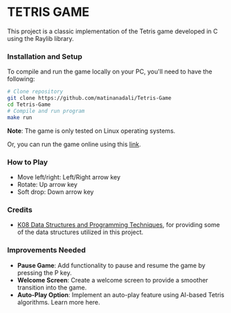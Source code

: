 # TETRIS GAME 
This project is a classic implementation of the Tetris game developed in C using the Raylib library. 

### Installation and Setup

To compile and run the game locally on your PC, you'll need to have the following:
   ```bash
   # Clone repository
   git clone https://github.com/matinanadali/Tetris-Game
   cd Tetris-Game
   # Compile and run program
   make run
  ```
**Note**: The game is only tested on Linux operating systems.

Or, you can run the game online using this [link](https://www.google.com).

### How to Play
  * Move left/right: Left/Right arrow key
  * Rotate: Up arrow key
  * Soft drop: Down arrow key

### Credits
  * [K08 Data Structures and Programming Techniques](https://github.com/chatziko-k08/), for providing some of the data structures utilized in this project.

### Improvements Needed
  -  **Pause Game**: Add functionality to pause and resume the game by pressing the P key.
  -  **Welcome Screen**: Create a welcome screen to provide a smoother transition into the game.
  -  **Auto-Play Option**: Implement an auto-play feature using AI-based Tetris algorithms. Learn more here.
    
